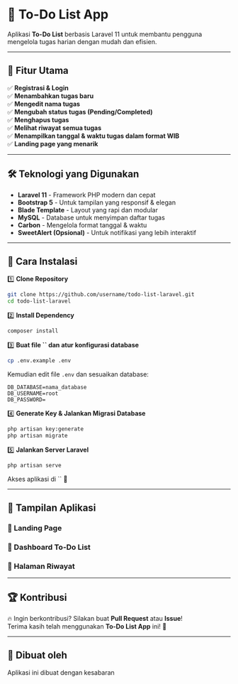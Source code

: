 # 📝 To-Do List App

Aplikasi **To-Do List** berbasis Laravel 11 untuk membantu pengguna mengelola tugas harian dengan mudah dan efisien.

---

## 🎯 Fitur Utama

✅ **Registrasi & Login**\
✅ **Menambahkan tugas baru**\
✅ **Mengedit nama tugas**\
✅ **Mengubah status tugas (Pending/Completed)**\
✅ **Menghapus tugas**\
✅ **Melihat riwayat semua tugas**\
✅ **Menampilkan tanggal & waktu tugas dalam format WIB**\
✅ **Landing page yang menarik**

---

## 🛠️ Teknologi yang Digunakan

- **Laravel 11** - Framework PHP modern dan cepat
- **Bootstrap 5** - Untuk tampilan yang responsif & elegan
- **Blade Template** - Layout yang rapi dan modular
- **MySQL** - Database untuk menyimpan daftar tugas
- **Carbon** - Mengelola format tanggal & waktu
- **SweetAlert (Opsional)** - Untuk notifikasi yang lebih interaktif

---

## 🔧 Cara Instalasi

1️⃣ **Clone Repository**

```sh
git clone https://github.com/username/todo-list-laravel.git
cd todo-list-laravel
```

2️⃣ **Install Dependency**

```sh
composer install
```

3️⃣ **Buat file **``** dan atur konfigurasi database**

```sh
cp .env.example .env
```

Kemudian edit file `.env` dan sesuaikan database:

```
DB_DATABASE=nama_database
DB_USERNAME=root
DB_PASSWORD=
```

4️⃣ **Generate Key & Jalankan Migrasi Database**

```sh
php artisan key:generate
php artisan migrate
```

5️⃣ **Jalankan Server Laravel**

```sh
php artisan serve
```

Akses aplikasi di `` 🎉

---

## 🎨 Tampilan Aplikasi

### **🔹 Landing Page**



### **🔹 Dashboard To-Do List**



### **🔹 Halaman Riwayat**



---

## 🏆 Kontribusi

🔥 Ingin berkontribusi? Silakan buat **Pull Request** atau **Issue**!\
Terima kasih telah menggunakan **To-Do List App** ini! 🙌

---

## 🐝 Dibuat oleh

Aplikasi ini dibuat dengan kesabaran
